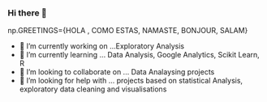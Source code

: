 ### Hi there 👋



np.GREETINGS={HOLA , COMO ESTAS, NAMASTE, BONJOUR, SALAM} 


- 🔭 I’m currently working on ...Exploratory Analysis
- 🌱 I’m currently learning ... Data Analysis, Google Analytics, Scikit Learn, R
- 👯 I’m looking to collaborate on ... Data Analaysing projects
- 🤔 I’m looking for help with ... projects based on statistical Analysis, exploratory data cleaning and visualisations
<!--
- 💬 Ask me about ... 
- 📫 How to reach me: ...
- 😄 Pronouns: ...
- ⚡ Fun fact: ...
-->
